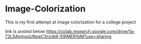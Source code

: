 # Image-Colorization

This is my first attempt at image colorization for a college project

link is posted below
https://colab.research.google.com/drive/1a-72L5AmhouUNoeC3rznb6-E9lMER1bM?usp=sharing
